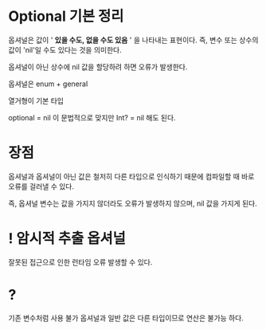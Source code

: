 # Optional 기본 정리

옵셔널은 값이 ' **있을 수도, 없을 수도 있음** ' 을 나타내는 표현이다. 즉, 변수 또는 상수의 값이 'nil'일 수도 있다는 것을 의미한다.

옵셔널이 아닌 상수에 nil 값을 할당하려 하면 오류가 발생한다.

옵셔널은 enum + general

열거형이 기본 타입

optional<Int> = nil 이 문법적으로 맞지만 Int? = nil 해도 된다.

# 장점

옵셔널과 옵셔널이 아닌 값은 철저히 다른 타입으로 인식하기 때문에 컴파일할 때 바로 오류를 걸러낼 수 있다.

즉, 옵셔널 변수는 값을 가지지 않더라도 오류가 발생하지 않으며, nil 값을 가지게 된다.

# ! 암시적 추출 옵셔널

잘못된 접근으로 인한 런타임 오류 발생할 수 있다.

# ?

기존 변수처럼 사용 불가 옵셔널과 일반 값은 다른 타입이므로 연산은 불가능 하다.